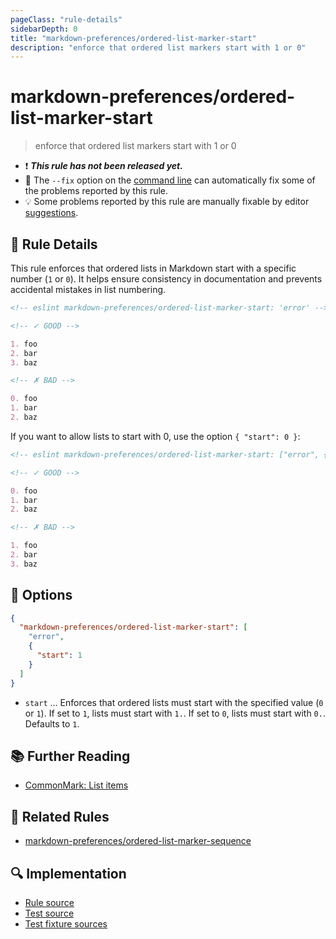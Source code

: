 ```yaml
---
pageClass: "rule-details"
sidebarDepth: 0
title: "markdown-preferences/ordered-list-marker-start"
description: "enforce that ordered list markers start with 1 or 0"
---
```


# markdown-preferences/ordered-list-marker-start

> enforce that ordered list markers start with 1 or 0

- ❗ <badge text="This rule has not been released yet." vertical="middle" type="error"> **_This rule has not been released yet._** </badge>
- 🔧 The `--fix` option on the [command line](https://eslint.org/docs/user-guide/command-line-interface#fixing-problems) can automatically fix some of the problems reported by this rule.
- 💡 Some problems reported by this rule are manually fixable by editor [suggestions](https://eslint.org/docs/developer-guide/working-with-rules#providing-suggestions).

## 📖 Rule Details

This rule enforces that ordered lists in Markdown start with a specific number (`1` or `0`). It helps ensure consistency in documentation and prevents accidental mistakes in list numbering.

<!-- eslint-skip -->

```md
<!-- eslint markdown-preferences/ordered-list-marker-start: 'error' -->

<!-- ✓ GOOD -->

1. foo
2. bar
3. baz

<!-- ✗ BAD -->

0. foo
1. bar
2. baz
```

If you want to allow lists to start with 0, use the option `{ "start": 0 }`:

```md
<!-- eslint markdown-preferences/ordered-list-marker-start: ["error", {"start":0}] -->

<!-- ✓ GOOD -->

0. foo
1. bar
2. baz

<!-- ✗ BAD -->

1. foo
2. bar
3. baz
```

## 🔧 Options

```json
{
  "markdown-preferences/ordered-list-marker-start": [
    "error",
    {
      "start": 1
    }
  ]
}
```

- `start` ... Enforces that ordered lists must start with the specified value (`0` or `1`). If set to `1`, lists must start with `1.`. If set to `0`, lists must start with `0.`. Defaults to `1`.

## 📚 Further Reading

- [CommonMark: List items](https://spec.commonmark.org/0.31.2/#list-items)

## 👫 Related Rules

- [markdown-preferences/ordered-list-marker-sequence](./ordered-list-marker-sequence.md)

## 🔍 Implementation

- [Rule source](https://github.com/ota-meshi/eslint-plugin-markdown-preferences/blob/main/src/rules/ordered-list-marker-start.ts)
- [Test source](https://github.com/ota-meshi/eslint-plugin-markdown-preferences/blob/main/tests/src/rules/ordered-list-marker-start.ts)
- [Test fixture sources](https://github.com/ota-meshi/eslint-plugin-markdown-preferences/tree/main/tests/fixtures/rules/ordered-list-marker-start)
